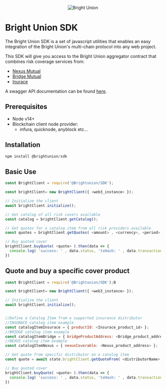 <p align="center">
  <img src="https://img.api.cryptorank.io/coins/bright%20union%201628151410793.png" alt="Bright Union"/>
</p>

# Bright Union SDK
The Bright Union SDK is a set of javascript utilities that enables an easy integration of the Bright Union's multi-chain protocol into any web project.

This SDK will give you access to the Bright Union aggregator contract that combines risk coverage services from:

- [Nexus Mutual](https://nexusmutual.io/)
- [Bridge Mutual](https://www.bridgemutual.io/)
- [Inurace](https://www.insurace.io/)

A swagger API documentation can be found [here](http://api.brightunion.io/protocol/api-docs/).
## Prerequisites

- Node v14+
- Blockchain client node provider:
    - infura, quicknode, anyblock etc...

## Installation

```javascript
npm install @brightunion/sdk
```

## Basic Use

```javascript
const BrightClient = require('@Brightunion/SDK');

const brightClient= new BrightClient({ <web3_instance> });

// Initialize the client
await brightClient.initialize();

// Get catalog of all risk covers available
const catalog = brightClient.getCatalog();

// Get quotes for a catalog item from all risk providers available
const quotes = brightClient.getQuotes( <amount> , <currency>, <period>, <catalog_item> )

// Buy quoted cover
brightClient.buyQuote( <quote> ).then(data => {
  console.log( 'success: ' , data.status, 'txHash: ' , data.transactionHash );
})

```

## Quote and buy a specific cover product

```javascript
const BrightClient = require('@Brightunion/SDK');B

const brightClient= new BrightClient({ <web3_instance> });

// Initialize the client
await brightClient.initialize();


//Define a Catalog Item from a supported insurance distributor
//INSURACE catalog item example
const catalogItemInsurace = { productId: <Insurace_product_id> };
//BRIDGE catalog item example
const catalogItemBridge = { bridgeProductAddress: <Bridge_product_address> };
//NEXUS catalog item example
const catalogItemNexus = { nexusCoverable: <Nexus_product_address> };

// Get quote from specific distributor on a catalog item
const quote = await state.brightClient.getQuoteFrom( <distributorName>, <amount> , <currency>, <period>, <catalog_item>);

// Buy quoted cover
brightClient.buyQuote( <quote> ).then(data => {
  console.log( 'success: ' , data.status, 'txHash: ' , data.transactionHash );
})

```

<!-- ## Currently supported distributors
- InsurAce
- Ethereum - ETH
- Binance smart chain -
- Polygon
- Nexus -->



<!-- ## Methods -->
